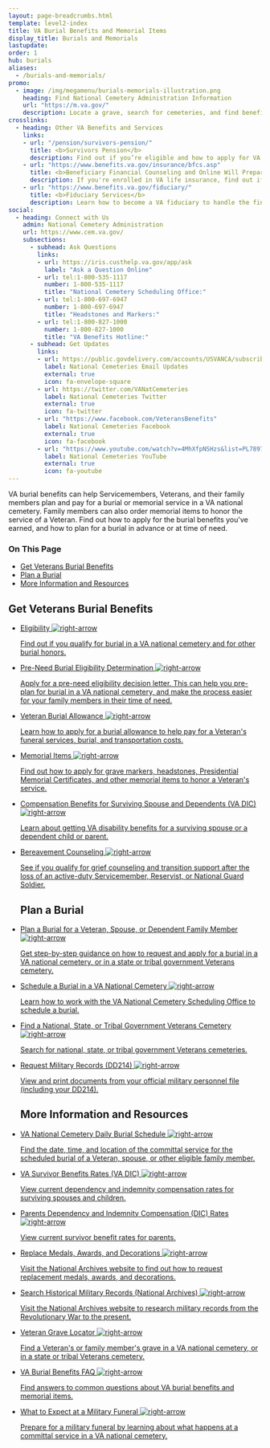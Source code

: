 ```yaml
---
layout: page-breadcrumbs.html
template: level2-index
title: VA Burial Benefits and Memorial Items
display_title: Burials and Memorials
lastupdate:
order: 1
hub: burials
aliases:
  - /burials-and-memorials/
promo:
  - image: /img/megamenu/burials-memorials-illustration.png
    heading: Find National Cemetery Administration Information
    url: "https://m.va.gov/"
    description: Locate a grave, search for cemeteries, and find benefits information and resources.
crosslinks:
  - heading: Other VA Benefits and Services
    links:
    - url: "/pension/survivors-pension/"
      title: <b>Survivors Pension</b>
      description: Find out if you’re eligible and how to apply for VA pension benefits as a surviving spouse or child of a deceased Veteran with wartime service.
    - url: "https://www.benefits.va.gov/insurance/bfcs.asp"
      title: <b>Beneficiary Financial Counseling and Online Will Preparation</b>
      description: If you're enrolled in VA life insurance, find out if you can get free financial planning and online will preparation services.
    - url: "https://www.benefits.va.gov/fiduciary/"
      title: <b>Fiduciary Services</b>
      description: Learn how to become a VA fiduciary to handle the financial affairs of a Veteran in need.
social:
  - heading: Connect with Us
    admin: National Cemetery Administration
    url: https://www.cem.va.gov/
    subsections:
      - subhead: Ask Questions
        links:
        - url: https://iris.custhelp.va.gov/app/ask
          label: "Ask a Question Online"
        - url: tel:1-800-535-1117
          number: 1-800-535-1117
          title: "National Cemetery Scheduling Office:"
        - url: tel:1-800-697-6947
          number: 1-800-697-6947
          title: "Headstones and Markers:"
        - url: tel:1-800-827-1000
          number: 1-800-827-1000
          title: "VA Benefits Hotline:"
      - subhead: Get Updates
        links:
        - url: https://public.govdelivery.com/accounts/USVANCA/subscribers/qualify
          label: National Cemeteries Email Updates
          external: true
          icon: fa-envelope-square
        - url: https://twitter.com/VANatCemeteries
          label: National Cemeteries Twitter
          external: true
          icon: fa-twitter
        - url: "https://www.facebook.com/VeteransBenefits"
          label: National Cemeteries Facebook
          external: true
          icon: fa-facebook
        - url: "https://www.youtube.com/watch?v=4MhXfpNSHzs&list=PL7897A1FCC5516DDE"
          label: National Cemeteries YouTube
          external: true
          icon: fa-youtube
---
```


<p class="va-introtext">
VA burial benefits can help Servicemembers, Veterans, and their family members plan and pay for a burial or memorial service in a VA national cemetery. Family members can also order memorial items to honor the service of a Veteran. Find out how to apply for the burial benefits you've earned, and how to plan for a burial in advance or at time of need.</p>

<h3>On This Page</h3>

<ul>
  <li><a href="#get">Get Veterans Burial Benefits</a></li>
  <li><a href="#manage">Plan a Burial</a></li>
  <li><a href="#more">More Information and Resources</a></li>
</ul>

<section class='usa-grid'>
  <div class="va-h-ruled--stars"></div>
</section>


<h2 class="hub-page-link-list--title">
  Get Veterans Burial Benefits
</h2>
<ul id="get" class="hub-page-link-list">
  <li class="hub-page-link-list--item">
    <a href="/burials-memorials/eligibility/">
      <span class="hub-page-link-list--header">
       Eligibility
       <img class="all-link-arrow" src="/img/arrow-right-blue.svg" alt="right-arrow" /> 
      </span>
      <p class="hub-page-link-list--description">
        Find out if you qualify for burial in a VA national cemetery and for other burial honors.
      </p>
    </a>
  </li>
  <li class="hub-page-link-list--item">
    <a href="/burials-memorials/pre-need-eligibility/">
      <span class="hub-page-link-list--header">
        Pre-Need Burial Eligibility Determination
       <img class="all-link-arrow" src="/img/arrow-right-blue.svg" alt="right-arrow" /> 
      </span>
      <p class="hub-page-link-list--description">
        Apply for a pre-need eligibility decision letter. This can help you pre-plan for burial in a VA national cemetery, and make the process easier for your family members in their time of need.
      </p>
    </a>
  </li>
  <li class="hub-page-link-list--item">
    <a href="/burials-memorials/veterans-burial-allowance/">
      <span class="hub-page-link-list--header">
        Veteran Burial Allowance
       <img class="all-link-arrow" src="/img/arrow-right-blue.svg" alt="right-arrow" /> 
      </span>
      <p class="hub-page-link-list--description">
        Learn how to apply for a burial allowance to help pay for a Veteran's funeral services, burial, and transportation costs.
      </p>
    </a>
  </li>
  <li class="hub-page-link-list--item">
    <a href="/burials-memorials/memorial-items/">
      <span class="hub-page-link-list--header">
        Memorial Items
       <img class="all-link-arrow" src="/img/arrow-right-blue.svg" alt="right-arrow" /> 
      </span>
      <p class="hub-page-link-list--description">
      Find out how to apply for grave markers, headstones, Presidential Memorial Certificates, and other memorial items to honor a Veteran's service.
      </p>
    </a>
  </li>
  <li class="hub-page-link-list--item">
    <a href="/burials-memorials/dependency-indemnity-compensation/">
      <span class="hub-page-link-list--header">
        Compensation Benefits for Surviving Spouse and Dependents (VA DIC)
       <img class="all-link-arrow" src="/img/arrow-right-blue.svg" alt="right-arrow" /> 
      </span>
      <p class="hub-page-link-list--description">
        Learn about getting VA disability benefits for a surviving spouse or a dependent child or parent.
      </p>
    </a>
  </li>
  <li class="hub-page-link-list--item">
    <a href="/burials-memorials/bereavement-counseling/">
      <span class="hub-page-link-list--header">
        Bereavement Counseling
       <img class="all-link-arrow" src="/img/arrow-right-blue.svg" alt="right-arrow" /> 
      </span>
      <p class="hub-page-link-list--description">
        See if you qualify for grief counseling and transition support after the loss of an active-duty Servicemember, Reservist, or National Guard Soldier.
      </p>
    </a>
  </li>
</ul>

<section class='usa-grid'>
  <div class="va-h-ruled--stars"></div>
</section>

<ul id="manage" class="hub-page-link-list">
  <h2 class="hub-page-link-list--title">
    Plan a Burial
  </h2>
  <li class="hub-page-link-list--item">
    <a href="/burials-memorials/plan-a-burial/">
      <span class="hub-page-link-list--header">
        Plan a Burial for a Veteran, Spouse, or Dependent Family Member
       <img class="all-link-arrow" src="/img/arrow-right-blue.svg" alt="right-arrow" /> 
      </span>
      <p class="hub-page-link-list--description">
      Get step-by-step guidance on how to request and apply for a burial in a VA national cemetery, or in a state or tribal government Veterans cemetery.
      </p>
    </a>
  </li>
  <li class="hub-page-link-list--item">
    <a href="https://www.cem.va.gov/cem/burial_benefits/need.asp">
      <span class="hub-page-link-list--header">
        Schedule a Burial in a VA National Cemetery
       <img class="all-link-arrow" src="/img/arrow-right-blue.svg" alt="right-arrow" /> 
      </span>
      <p class="hub-page-link-list--description">
      Learn how to work with the VA National Cemetery Scheduling Office to schedule a burial.
      </p>
    </a>
  </li>
  <li class="hub-page-link-list--item">
    <a href="https://www.cem.va.gov/cems/listcem.asp">
      <span class="hub-page-link-list--header">
        Find a National, State, or Tribal Government Veterans Cemetery
       <img class="all-link-arrow" src="/img/arrow-right-blue.svg" alt="right-arrow" /> 
      </span>
      <p class="hub-page-link-list--description">
      Search for national, state, or tribal government Veterans cemeteries.
      </p>
    </a>
  </li>
  <li class="hub-page-link-list--item">
    <a href="/records/get-military-service-records/">
      <span class="hub-page-link-list--header">
        Request Military Records (DD214)
       <img class="all-link-arrow" src="/img/arrow-right-blue.svg" alt="right-arrow" /> 
      </span>
      <p class="hub-page-link-list--description">
      View and print documents from your official military personnel file (including your DD214).
      </p>
    </a>
  </li>
</ul>

<section class='usa-grid'>
  <div class="va-h-ruled--stars"></div>
</section>

<ul id="more" class="hub-page-link-list">
  <h2 class="hub-page-link-list--title">
    More Information and Resources
  </h2>
  <li class="hub-page-link-list--item">
    <a href="https://www.cem.va.gov/dailyburialschedule/">
      <span class="hub-page-link-list--header">
        VA National Cemetery Daily Burial Schedule
       <img class="all-link-arrow" src="/img/arrow-right-blue.svg" alt="right-arrow" /> 
      </span>
      <p class="hub-page-link-list--description">
      Find the date, time, and location of the committal service for the scheduled burial of a Veteran, spouse, or other eligible family member.
      </p>
    </a>
  </li>
  <li class="hub-page-link-list--item">
    <a href="https://www.benefits.va.gov/Compensation/current_rates_dic.asp">
      <span class="hub-page-link-list--header">
        VA Survivor Benefits Rates (VA DIC)
       <img class="all-link-arrow" src="/img/arrow-right-blue.svg" alt="right-arrow" /> 
      </span>
      <p class="hub-page-link-list--description">
      View current dependency and indemnity compensation rates for surviving spouses and children.
      </p>
    </a>
  </li>
  <li class="hub-page-link-list--item">
    <a href="https://www.benefits.va.gov/Pension/current_rates_Parents_DIC_pen.asp">
      <span class="hub-page-link-list--header">
        Parents Dependency and Indemnity Compensation (DIC) Rates
       <img class="all-link-arrow" src="/img/arrow-right-blue.svg" alt="right-arrow" /> 
      </span>
      <p class="hub-page-link-list--description">
      View current survivor benefit rates for parents.
      </p>
    </a>
  </li>
  <li class="hub-page-link-list--item">
    <a class="no-external-icon" href="https://www.archives.gov/veterans/replace-medals" target="_blank">
      <span class="hub-page-link-list--header">
        Replace Medals, Awards, and Decorations
        <i class="external-link-icon-black"></i>
       <img class="all-link-arrow" src="/img/arrow-right-blue.svg" alt="right-arrow" /> 
      </span>
      <p class="hub-page-link-list--description">
      Visit the National Archives website to find out how to request replacement medals, awards, and decorations.
      </p>
    </a>
  </li>
  <li class="hub-page-link-list--item">
    <a class="no-external-icon" href="https://www.archives.gov/veterans" target="_blank">
      <span class="hub-page-link-list--header">
        Search Historical Military Records (National Archives)
        <i class="external-link-icon-black"></i>
       <img class="all-link-arrow" src="/img/arrow-right-blue.svg" alt="right-arrow" /> 
      </span>
      <p class="hub-page-link-list--description">
      Visit the National Archives website to research military records from the Revolutionary War to the present.
      </p>
    </a>
  </li>
  <li class="hub-page-link-list--item">
    <a href="https://m.va.gov/gravelocator/index.cfm">
      <span class="hub-page-link-list--header">
        Veteran Grave Locator
       <img class="all-link-arrow" src="/img/arrow-right-blue.svg" alt="right-arrow" /> 
      </span>
      <p class="hub-page-link-list--description">
      Find a Veteran's or family member's grave in a VA national cemetery, or in a state or tribal Veterans cemetery.
      </p>
    </a>
  </li>
  <li class="hub-page-link-list--item">
    <a href="https://www.cem.va.gov/cem/faq.asp">
      <span class="hub-page-link-list--header">
        VA Burial Benefits FAQ
       <img class="all-link-arrow" src="/img/arrow-right-blue.svg" alt="right-arrow" /> 
      </span>
      <p class="hub-page-link-list--description">
      Find answers to common questions about VA burial benefits and memorial items.
      </p>
    </a>
  </li>
  <li class="hub-page-link-list--item">
    <a href="/burials-memorials/what-to-expect-at-military-funeral/">
    <a href="/burials-memorials/eligibility/">
      <span class="hub-page-link-list--header">
        What to Expect at a Military Funeral
       <img class="all-link-arrow" src="/img/arrow-right-blue.svg" alt="right-arrow" /> 
      </span>
      <p class="hub-page-link-list--description">
      Prepare for a military funeral by learning about what happens at a committal service in a VA national cemetery.
      </p>
    </a>
  </li>
</ul>
    